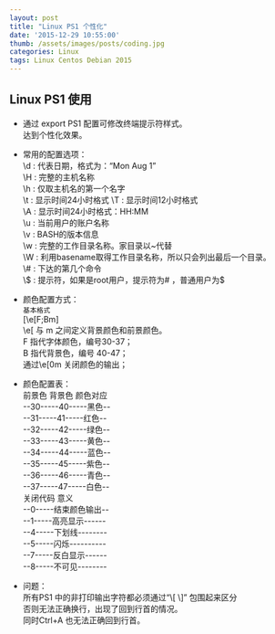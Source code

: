```yaml
---
layout: post
title: "Linux PS1 个性化"
date: '2015-12-29 10:55:00'
thumb: /assets/images/posts/coding.jpg
categories: Linux
tags: Linux Centos Debian 2015
---
```



## Linux PS1 使用

- 通过 export PS1 配置可修改终端提示符样式。  
	达到个性化效果。  

- 常用的配置选项：  
	\d :  代表日期，格式为：“Mon Aug 1”  
	\H :  完整的主机名称  
	\h :  仅取主机名的第一个名字  
	\t :  显示时间24小时格式
	\T :  显示时间12小时格式  
	\A :  显示时间24小时格式：HH:MM  
	\u :  当前用户的账户名称  
	\v :  BASH的版本信息  
	\w :  完整的工作目录名称。家目录以~代替  
	\W :  利用basename取得工作目录名称，所以只会列出最后一个目录。  
	\\# :  下达的第几个命令  
	\\$ :  提示符，如果是root用户，提示符为# ，普通用户为$

- 颜色配置方式：  
	`基本格式`  
	\[\e[F;Bm\]  
	\e[ 与 m 之间定义背景颜色和前景颜色。  
	F 指代字体颜色，编号30-37；  
	B 指代背景色，编号 40-47；  
	通过\e[0m 关闭颜色的输出；  

- 颜色配置表：  
	前景色 背景色 颜色对应  
	--30-----40-----黑色--  
	--31-----41-----红色--  
	--32-----42-----绿色--  
	--33-----43-----黄色--  
	--34-----44-----蓝色--  
	--35-----45-----紫色--  
	--36-----46-----青色--  
	--37-----47-----白色--  
	关闭代码 意义  
	--0-----结束颜色输出--  
	--1-----高亮显示------  
	--4-----下划线--------  
	--5-----闪烁----------  
	--7-----反白显示------  
	--8-----不可见--------

- 问题：  
	所有PS1 中的非打印输出字符都必须通过“\\[  \\]” 包围起来区分  
	否则无法正确换行，出现了回到行首的情况。  
	同时Ctrl+A 也无法正确回到行首。

